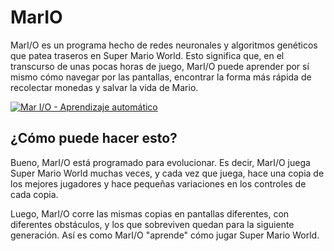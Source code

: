 # MarIO

MarI/O es un programa hecho de redes neuronales y algoritmos genéticos que patea traseros en Super Mario World. Esto significa que, en el transcurso de unas pocas horas de juego, MarI/O puede aprender por sí mismo cómo navegar por las pantallas, encontrar la forma más rápida de recolectar monedas y salvar la vida de Mario.

[![Mar I/O - Aprendizaje automático](https://res.cloudinary.com/marcomontalbano/image/upload/v1671563486/video_to_markdown/images/youtube--qv6UVOQ0F44-c05b58ac6eb4c4700831b2b3070cd403.jpg)](https://www.youtube.com/watch?v=qv6UVOQ0F44 "Mar I/O - Aprendizaje automático")

## ¿Cómo puede hacer esto?

Bueno, MarI/O está programado para evolucionar. Es decir, MarI/O juega Super Mario World muchas veces, y cada vez que juega, hace una copia de los mejores jugadores y hace pequeñas variaciones en los controles de cada copia.

Luego, MarI/O corre las mismas copias en pantallas diferentes, con diferentes obstáculos, y los que sobreviven quedan para la siguiente generación. Así es como MarI/O "aprende" cómo jugar Super Mario World.
